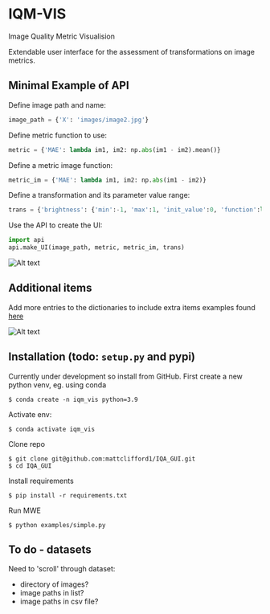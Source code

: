 # IQM-VIS
Image Quality Metric Visualision

Extendable user interface for the assessment of transformations on image metrics.

## Minimal Example of API
Define image path and name:
```python
image_path = {'X': 'images/image2.jpg'}
```
Define metric function to use:
```python
metric = {'MAE': lambda im1, im2: np.abs(im1 - im2).mean()}
```
Define a metric image function:
```python
metric_im = {'MAE': lambda im1, im2: np.abs(im1 - im2)}
```
Define a transformation and its parameter value range:
```python
trans = {'brightness': {'min':-1, 'max':1, 'init_value':0, 'function':lambda im, val: np.clip(im + val, 0, 1)}}
```
Use the API to create the UI:
```python
import api
api.make_UI(image_path, metric, metric_im, trans)
```
![Alt text](images/ui-simple.png?raw=true "Simple UI")

## Additional items
Add more entries to the dictionaries to include extra items examples found [here](examples/multiple.py)

![Alt text](images/ui-multi.png?raw=true "Multi UI")


## Installation (todo: `setup.py` and pypi)
Currently under development so install from GitHub. First create a new python venv, eg. using conda
```
$ conda create -n iqm_vis python=3.9
```
Activate env:
```
$ conda activate iqm_vis
```
Clone repo
```
$ git clone git@github.com:mattclifford1/IQA_GUI.git
$ cd IQA_GUI
```
Install requirements
```
$ pip install -r requirements.txt
```
Run MWE
```
$ python examples/simple.py
```

## To do - datasets
Need to 'scroll' through dataset:
  - directory of images?
  - image paths in list?
  - image paths in csv file?
